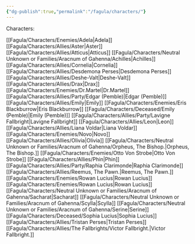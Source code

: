 ```yaml
---
{"dg-publish":true,"permalink":"/fagula/characters/"}
---
```


Characters:

[[Fagula/Characters/Enemies/Adela\|Adela]]
[[Fagula/Characters/Allies/Aster\|Aster]]
[[Fagula/Characters/Allies/Atticus\|Atticus]]
[[Fagula/Characters/Neutral Unknown or Families/Aracnum of Gahenna/Achilles\|Achilles]]
[[Fagula/Characters/Allies/Cornelia\|Cornelia]]
[[Fagula/Characters/Allies/Desdemona Perses\|Desdemona Perses]]
[[Fagula/Characters/Allies/Deshe-Valt\|Deshe-Valt]]
[[Fagula/Characters/Allies/Drax\|Drax]]
[[Fagula/Characters/Enemies/Dr.Martel\|Dr.Martel]]
[[Fagula/Characters/Allies/Party/Edgar (Pemble)\|Edgar (Pemble)]]
[[Fagula/Characters/Allies/Emily\|Emily]]
[[Fagula/Characters/Enemies/Eris Blackburrow\|Eris Blackburrow]]
[[Fagula/Characters/Deceased/Emily (Pemble)\|Emily (Pemble)]]
[[Fagula/Characters/Allies/Party/Lavigne Fallbright\|Lavigne Fallbright]]
[[Fagula/Characters/Allies/Leon\|Leon]]
[[Fagula/Characters/Allies/Liana Voldar\|Liana Voldar]]
[[Fagula/Characters/Enemies/Novo\|Novo]]
[[Fagula/Characters/Allies/Olivia\|Olivia]]
[[Fagula/Characters/Neutral Unknown or Families/Aracnum of Gahenna/Orpheus, The Bishop.\|Orpheus, The Bishop.]]
[[Fagula/Characters/Enemies/Otto Von Strobe\|Otto Von Strobe]]
[[Fagula/Characters/Allies/Phin\|Phin]]
[[Fagula/Characters/Allies/Party/Raphia Clarimonde\|Raphia Clarimonde]]
[[Fagula/Characters/Allies/Reemus, The Pawn.\|Reemus, The Pawn.]]
[[Fagula/Characters/Enemies/Rowan Lucius\|Rowan Lucius]]
[[Fagula/Characters/Enemies/Rowan Lucius\|Rowan Lucius]]
[[Fagula/Characters/Neutral Unknown or Families/Aracnum of Gahenna/Sacharat\|Sacharat]]
[[Fagula/Characters/Neutral Unknown or Families/Aracnum of Gahenna/Scylla\|Scylla]]
[[Fagula/Characters/Neutral Unknown or Families/Aracnum of Gahenna/Serine\|Serine]]
[[Fagula/Characters/Deceased/Sophia Lucius\|Sophia Lucius]]
[[Fagula/Characters/Allies/Tristan Perses\|Tristan Perses]]
[[Fagula/Characters/Allies/The Fallbrights/Victor Fallbright.\|Victor Fallbright.]]
